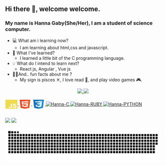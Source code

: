 ## Hi there 👋, welcome welcome.

### My name is Hanna Gaby(She/Her), I am a student of science computer.
   - 💻 What am i learning now?
      - I am learning about html,css and javascript. 
   - 📗 What I've learned?  
      - I learned a little bit of the C programming language.   
   - 💡 What do I intend to learn next?
     - React js, Angular , Vue js   
   - 👩‍💻And.. fun facts about me ?
     - My sign is pisces ♓, I love read 📖, and play video games 🎮. 
  
    
   <div align="center">
     <a href="https://github.com/hannagabyy">
     <img height="150em" src="https://github-readme-stats.vercel.app/api?username=hannagabyy&show_icons=true&theme=radical&include_all_commits=true&count_private=true"/>
     <img height="150em" src="https://github-readme-stats.vercel.app/api/top-langs/?username=hannagabyy&layout=compact&langs_count=7&theme=radical"/>
   </div>
  
  <div style="display: inline_block"><br>
    <img align="center" alt="Hanna-Js" height="30" width="40" src="https://raw.githubusercontent.com/devicons/devicon/master/icons/javascript/javascript-plain.svg">
    <img align="center" alt="Hanna-HTML" height="30" width="40" src="https://raw.githubusercontent.com/devicons/devicon/master/icons/html5/html5-original.svg">
    <img align="center" alt="Hanna-CSS" height="30" width="40" src="https://raw.githubusercontent.com/devicons/devicon/master/icons/css3/css3-original.svg">
     <img align="center" alt="Hanna-C" height="30" width="40" src="https://cdn.jsdelivr.net/gh/devicons/devicon/icons/c/c-original.svg" />
     <img  align="center" alt="Hanna-RUBY" height="30" width="40"  src="https://cdn.jsdelivr.net/gh/devicons/devicon/icons/ruby/ruby-original.svg" />
     <img  align="center" alt="Hanna-PYTHON" height="30" width="40" src="https://cdn.jsdelivr.net/gh/devicons/devicon/icons/python/python-original.svg" />
  </div>
  
  ##
  
  <div>
  <a href = "mailto:hannarocha000@gmail.com"><img src="https://img.shields.io/badge/-Gmail-%23333?style=for-the-badge&logo=gmail&logoColor=white" target="_blank"></a>
  <a href="https://www.linkedin.com/in/hannagsantos/" target="_blank"><img src="https://img.shields.io/badge/-LinkedIn-%230077B5?style=for-the-badge&logo=linkedin&logoColor=white" target="_blank"></a> 

   ![Snake animation](https://github.com/hannagabyy/hannagabyy/blob/output/github-contribution-grid-snake.svg)
 </div>  

